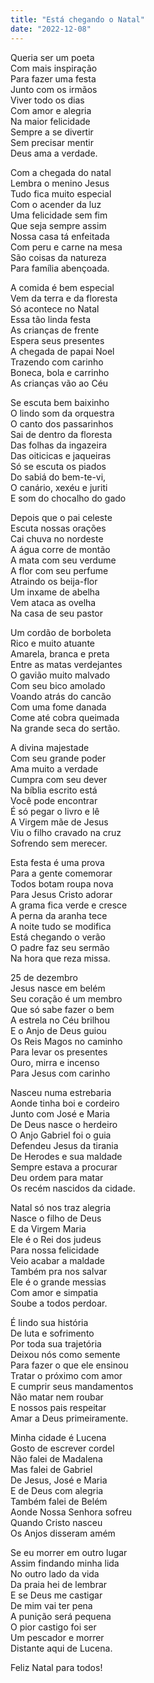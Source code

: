 ```yaml
---
title: "Está chegando o Natal"
date: "2022-12-08"
---
```


Queria ser um poeta  
Com mais inspiração  
Para fazer uma festa  
Junto com os irmãos  
Viver todo os dias  
Com amor e alegria  
Na maior felicidade  
Sempre a se divertir  
Sem precisar mentir  
Deus ama a verdade.  

Com a chegada do natal  
Lembra o menino Jesus  
Tudo fica muito especial  
Com o acender da luz  
Uma felicidade sem fim  
Que seja sempre assim  
Nossa casa tá enfeitada  
Com peru e carne na mesa  
São coisas da natureza  
Para família abençoada.  

A comida é bem especial  
Vem da terra e da floresta  
Só acontece no Natal  
Essa tão linda festa  
As crianças de frente  
Espera seus presentes  
A chegada de papai Noel  
Trazendo com  carinho  
Boneca, bola e carrinho  
As crianças vão ao Céu  

<!-- pagebreak -->

Se escuta bem baixinho  
O lindo som da orquestra  
O canto dos passarinhos  
Sai de dentro da floresta  
Das folhas da ingazeira  
Das oiticicas e jaqueiras  
Só se escuta os piados  
Do sabiá do bem-te-vi,  
O canário, xexéu e juriti  
E som do chocalho do gado  

Depois que o pai celeste  
Escuta nossas orações  
Cai chuva no nordeste  
A água corre de montão  
A mata com seu verdume  
A flor com seu perfume  
Atraindo os beija-flor  
Um inxame de abelha  
Vem ataca as ovelha  
Na casa de seu pastor  

Um cordão de borboleta  
Rico e muito atuante  
Amarela, branca e preta  
Entre as matas verdejantes  
O gavião muito malvado  
Com seu bico amolado  
Voando atrás do cancão  
Com uma fome danada  
Come até cobra queimada  
Na grande seca do sertão.  

<!-- pagebreak -->

A divina majestade  
Com seu grande poder  
Ama muito a verdade  
Cumpra com seu dever  
Na bíblia escrito está  
Você pode encontrar  
É só pegar o livro e lê  
A Virgem mãe de Jesus  
Viu o filho cravado na cruz  
Sofrendo sem merecer.  

Esta festa é uma prova  
Para a gente comemorar  
Todos botam roupa nova  
Para Jesus Cristo adorar  
A grama fica verde e cresce  
A perna da aranha tece  
A noite tudo se modifica  
Está chegando o verão  
O padre faz seu sermão  
Na hora que reza missa.  

25 de dezembro  
Jesus nasce em belém  
Seu coração é um membro  
Que só sabe fazer o bem  
A estrela no Céu brilhou  
E o Anjo de Deus guiou  
Os Reis Magos no caminho  
Para levar os presentes  
Ouro, mirra e incenso  
Para Jesus com carinho  

<!-- pagebreak -->

Nasceu numa estrebaria  
Aonde tinha boi e cordeiro  
Junto com José e Maria  
De Deus nasce o herdeiro  
O Anjo Gabriel foi o guia  
Defendeu Jesus da tirania  
De Herodes e sua  maldade  
Sempre estava  a procurar  
Deu ordem para matar  
Os recém nascidos da cidade.  

Natal só nos traz alegria  
Nasce o filho de Deus  
E da  Virgem Maria  
Ele é o Rei dos judeus  
Para nossa felicidade  
Veio acabar a maldade  
Também pra nos salvar  
Ele é o grande messias  
Com amor e simpatia  
Soube a todos perdoar.  

É  lindo sua história  
De  luta e sofrimento  
Por toda sua trajetória  
Deixou nós como semente  
Para fazer o que ele ensinou  
Tratar o próximo com amor  
E cumprir seus mandamentos  
Não matar nem roubar  
E nossos pais respeitar  
Amar a Deus primeiramente.  

<!-- pagebreak -->

Minha cidade é Lucena  
Gosto de escrever cordel  
Não falei de Madalena  
Mas falei de Gabriel  
De Jesus, José e Maria  
E de Deus com alegria  
Também falei de Belém  
Aonde Nossa Senhora sofreu  
Quando Cristo nasceu  
Os Anjos disseram amém  

Se eu morrer em outro lugar  
Assim findando minha lida  
No outro lado da vida  
Da praia hei de lembrar  
E se Deus me castigar  
De mim vai ter pena  
A punição será pequena  
O pior castigo foi ser  
Um pescador e morrer  
Distante aqui de Lucena.  

Feliz Natal para todos!  
